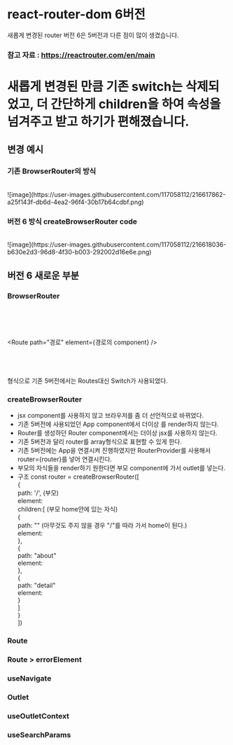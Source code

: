 # react-router-dom 6버전

새롭게 변경된 router 버전 6은 5버전과 다른 점이 많이 생겼습니다.

### 참고 자료 : https://reactrouter.com/en/main

# 새롭게 변경된 만큼 기존 switch는 삭제되었고, 더 간단하게 children을 하여 속성을 넘겨주고 받고 하기가 편해졌습니다.

## 변경 예시

### 기존 BrowserRouter의 방식

<br/>
![image](https://user-images.githubusercontent.com/117058112/216617862-a25f143f-db6d-4ea2-96f4-30b17b64cdbf.png)

### 버전 6 방식 createBrowserRouter code

<br/>
![image](https://user-images.githubusercontent.com/117058112/216618036-b630e2d3-96d8-4f30-b003-292002d16e6e.png)

## 버전 6 새로운 부분

### BrowserRouter

<BrowserRouter><br/>
        <Routes><br/>
          <br/><br/>
            <Route path="경로" element={경로의 component} /><br/>
          <br/><br/>
        </Routes><br/>
    </BrowserRouter><br/>
    형식으로 기존 5버전에서는 Routes대신 Switch가 사용되었다.

### createBrowserRouter

-   jsx component를 사용하지 않고 브라우저를 좀 더 선언적으로 바뀌었다.
-   기존 5버전에 사용되었던 App component에서 더이상 <Router>를 render하지 않는다.
-   Router를 생성하던 Router component에서는 더이상 jsx를 사용하지 않는다.
-   기존 5버전과 달리 router를 array형식으로 표현할 수 있게 한다.
-   기존 5버전에는 App을 연결시켜 진행하였지만 RouterProvider를 사용해서 router={router}를 넣어 연결시킨다.
-   부모의 자식들을 render하기 원한다면 부모 component에 가서 outlet를 넣는다.
-   구조
    const router = createBrowserRouter([
    <br/>
    {
    <br/>
    path: '/', (부모)
    <br/>
    element:<Root />
    <br/>
    children:[ (부모 home안에 있는 자식)
    <br/>
    {
    <br/>
    path: "" (아무것도 주지 않을 경우 "/"를 따라 가서 home이 된다.)
    <br/>
    element:<Home />
    <br/>
    },
    <br/>
    {
    <br/>
    path: "about"
    <br/>
    element:<About />
    <br/>
    },
    <br/>
    {
    <br/>
    path: "detail"
    <br/>
    element:<Detail />
    <br/>
    }
    <br/>
    ]
    <br/>
    }
    <br/>
    ])
### Route

### Route > errorElement

### useNavigate

### Outlet

### useOutletContext

### useSearchParams


